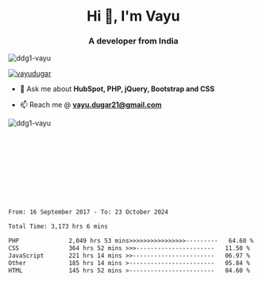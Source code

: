 <h1 align="center">Hi 👋, I'm Vayu</h1>
<h3 align="center">A developer from India</h3>

<p align="left"> <img src="https://komarev.com/ghpvc/?username=ddg1-vayu&label=Profile%20views&color=0e75b6&style=flat" alt="ddg1-vayu" /> </p>

<p align="left"> <a href="https://twitter.com/vayudugar" target="blank"><img src="https://img.shields.io/twitter/follow/vayudugar?logo=twitter&style=for-the-badge" alt="vayudugar" /></a> </p>

- 💬 Ask me about **HubSpot, PHP, jQuery, Bootstrap and CSS**

- 📫 Reach me @ **vayu.dugar21@gmail.com**

<p>&nbsp;<img align="left" src="https://github-readme-stats.vercel.app/api?username=ddg1-vayu&show_icons=true&locale=en" alt="ddg1-vayu" /></p>
<br><br><br><br><br><br><br><br>

<!--START_SECTION:waka-->

```txt
From: 16 September 2017 - To: 23 October 2024

Total Time: 3,173 hrs 6 mins

PHP              2,049 hrs 53 mins>>>>>>>>>>>>>>>>---------   64.60 %
CSS              364 hrs 52 mins >>>----------------------   11.50 %
JavaScript       221 hrs 14 mins >>-----------------------   06.97 %
Other            185 hrs 14 mins >------------------------   05.84 %
HTML             145 hrs 52 mins >------------------------   04.60 %
```

<!--END_SECTION:waka-->
